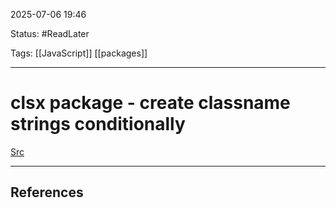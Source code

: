 
2025-07-06 19:46

Status: #ReadLater 

Tags: [[JavaScript]] [[packages]]

---
# clsx package - create classname strings conditionally
[Src](https://www.npmjs.com/package/clsx)





---
## References
